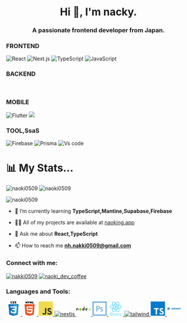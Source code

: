 <h1 align="center">Hi 👋, I'm nacky.</h1>
<h3 align="center">A passionate frontend developer from Japan.</h3>

### FRONTEND
<p>
  <img src='https://img.shields.io/badge/react-%2320232a.svg?style=for-the-badge&logo=react&logoColor=%2361DAFB' alt='React' />
  <img src='https://img.shields.io/badge/next.js-%230f0f0f?style=for-the-badge&logo=nextdotjs&logoColor=white' alt='Next.js' />
  <img src='https://img.shields.io/badge/typescript-%23007ACC.svg?style=for-the-badge&logo=typescript&logoColor=white' alt='TypeScript' />  
  <img src='https://img.shields.io/badge/javascript-%23F7DF1E?style=for-the-badge&logo=javascript&logoColor=%23F7DF1E&color=white' alt='JavaScript' />
</p>

### BACKEND

<p>

  <img src='https://img.shields.io/badge/nestjs-white?style=for-the-badge&logo=nestjs&logoColor=%23E0234E' alt='' />
</p>

### MOBILE

<p>
  <img src='https://img.shields.io/badge/flutter-blue?style=for-the-badge&logo=flutter&logoColor=white' alt='Flutter' />
  <img src='https://img.shields.io/badge/react%20native-%232b2b2b?style=for-the-badge&logo=react&logoColor=%2361DAFB alt='React Native'
'
</p>

### TOOL,SsaS

<p>
  <img src='https://img.shields.io/badge/firebase-%232b2b2b?style=for-the-badge&logo=firebase' alt='Firebase' />
  <img src='https://img.shields.io/badge/prisma-gray?style=for-the-badge&logo=prisma&logoColor=white' alt='Prisma' />
  <img src='https://img.shields.io/badge/Visual%20Studio%20Code-0078d7.svg?style=for-the-badge&logo=visual-studio-code&logoColor=white' alt='Vs code' />
</p>



# 📊 My Stats...

<p align='left'>
<img height='150'  src="https://github-readme-stats.vercel.app/api/top-langs?username=naoki0509&show_icons=true&locale=en&theme=dark&layout=compact" alt="naoki0509" />
<img height='150'  src="https://github-readme-stats.vercel.app/api?username=naoki0509&show_icons=true&theme=dark&locale=en" alt="naoki0509" />
</p>

<p align='raight'>
<img src="https://github-profile-trophy.vercel.app/?username=naoki0509&theme=darkhub" alt='naoki0509' />
</p>

- 🌱 I’m currently learning **TypeScript,Mantine,Supabase,Firebase**

- 👨‍💻 All of my projects are available at [naoking.app](https://www.naoking.app)

- 💬 Ask me about **React,TypeScript**

- 📫 How to reach me **nh.nakki0509@gmail.com**

<h3 align="left">Connect with me:</h3>
<p align="left">
<a href="https://twitter.com/nakki0509" target="blank"><img align="center" src="https://raw.githubusercontent.com/rahuldkjain/github-profile-readme-generator/master/src/images/icons/Social/twitter.svg" alt="nakki0509" height="30" width="40" /></a>
<a href="https://www.instagram.com/naoking0509" target="blank"><img align="center" src="https://raw.githubusercontent.com/rahuldkjain/github-profile-readme-generator/master/src/images/icons/Social/instagram.svg" alt="naoki_dev_coffee" height="30" width="40" /></a>
</p>

<h3 align="left">Languages and Tools:</h3>
<p align="left"> <a href="https://www.w3schools.com/css/" target="_blank" rel="noreferrer"> <img src="https://raw.githubusercontent.com/devicons/devicon/master/icons/css3/css3-original-wordmark.svg" alt="css3" width="40" height="40"/> </a> <a href="https://www.w3.org/html/" target="_blank" rel="noreferrer"> <img src="https://raw.githubusercontent.com/devicons/devicon/master/icons/html5/html5-original-wordmark.svg" alt="html5" width="40" height="40"/> </a> <a href="https://developer.mozilla.org/en-US/docs/Web/JavaScript" target="_blank" rel="noreferrer"> <img src="https://raw.githubusercontent.com/devicons/devicon/master/icons/javascript/javascript-original.svg" alt="javascript" width="40" height="40"/> </a> <a href="https://nextjs.org/" target="_blank" rel="noreferrer"> <img src="https://cdn.worldvectorlogo.com/logos/nextjs-2.svg" alt="nextjs" width="40" height="40"/> </a> <a href="https://nodejs.org" target="_blank" rel="noreferrer"> <img src="https://raw.githubusercontent.com/devicons/devicon/master/icons/nodejs/nodejs-original-wordmark.svg" alt="nodejs" width="40" height="40"/> </a> <a href="https://www.photoshop.com/en" target="_blank" rel="noreferrer"> <img src="https://raw.githubusercontent.com/devicons/devicon/master/icons/photoshop/photoshop-line.svg" alt="photoshop" width="40" height="40"/> </a> <a href="https://reactjs.org/" target="_blank" rel="noreferrer"> <img src="https://raw.githubusercontent.com/devicons/devicon/master/icons/react/react-original-wordmark.svg" alt="react" width="40" height="40"/> </a> <a href="https://tailwindcss.com/" target="_blank" rel="noreferrer"> <img src="https://www.vectorlogo.zone/logos/tailwindcss/tailwindcss-icon.svg" alt="tailwind" width="40" height="40"/> </a> <a href="https://www.typescriptlang.org/" target="_blank" rel="noreferrer"> <img src="https://raw.githubusercontent.com/devicons/devicon/master/icons/typescript/typescript-original.svg" alt="typescript" width="40" height="40"/> </a> <a href="https://webpack.js.org" target="_blank" rel="noreferrer"> <img src="https://raw.githubusercontent.com/devicons/devicon/d00d0969292a6569d45b06d3f350f463a0107b0d/icons/webpack/webpack-original-wordmark.svg" alt="webpack" width="40" height="40"/> </a> </p>
